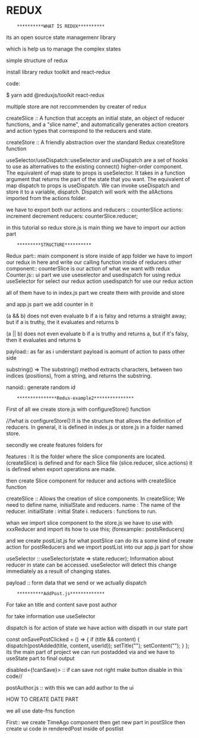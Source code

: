 # REDUX 
        **********WHAT İS REDUX**********

its an open source state managemenr library

which is help us to manage the complex states

simple structure of redux

install library redux toolkit and react-redux

code:
  
$ yarn add @reduxjs/toolkit react-redux

multiple store are not reccommenden by creater of redux

createSlice :: A function that accepts an initial state, an object of reducer functions, and a "slice name", and automatically generates action creators and action types that correspond to the reducers and state.


createStore :: A friendly abstraction over the standard Redux createStore function

useSelector/useDispatch::useSelector and useDispatch are a set of hooks to use as alternatives to the existing connect() higher-order component. The equivalent of map state to props is useSelector. It takes in a function argument that returns the part of the state that you want. The equivalent of map dispatch to props is useDispatch. We can invoke useDispatch and store it to a variable, dispatch. Dispatch will work with the allActions imported from the actions folder.


we have to export both our actions and reducers :: counterSlice actions: increment decrement reducers: counterSlice.reducer;

in this tutorial so redux store.js is main thing we have to import our action part

        *********STRUCTURE**********


Redux part:: main component is store inside of app folder we have to import our redux in here and write our calling function inside of reducers
other component:: counterSlice is our action of what we want with redux 
Counter.js:: ui part we use useselector and usedispatch for using redux useSelector for select our redux action usedispatch for use our redux action 

all of them have to in index.js part we create them with provide and store 

and app.js part we add counter in it 

(a && b) does not even evaluate b if a is falsy and returns a straight away; but if a is truthy, the it evaluates and returns b

(a || b) does not even evaluate b if a is truthy and returns a, but if it's falsy, then it evaluates and returns b

payload:: as far as i understant payload is aomunt of action to pass other side 


substring() => The substring() method extracts characters, between two indices (positions), from a string, and returns the substring.


nanoid:: generate random id 


        ***************Redux-example2***************

First of all we create store.js with configureStore() function 

//!what is configureStore():It is the structure that allows the definition of reducers. In general, it is defined in index.js or store.js in a folder named store.

secondly we create features folders for 

features : It is the folder where the slice components are located. (createSlice) is defined and for each Slice file (slice.reducer, slice.actions) it is defined when export operations are made.

then create Slice component for reducer and actions with createSlice function
 

createSlice :: Allows the creation of slice components. In createSlice; We need to define name, initialState and reducers. 
name : The name of the reducer. 
initialState : initial State i. 
reducers : functions to run.

whan we import slice component to the store.js we have to use with xxxReducer and import its how to use this; (forexample:: postsReducers)

and we create postList.js for what postSlice can do its a some kind of create action for postReducers and we import postList into our app.js part for show


useSelector :: useSelector(state => state.reducer); Information about reducer in state can be accessed. useSelector will detect this change immediately as a result of changing states.

payload :: form data that we send or we actually dispatch


        **********AddPost.js*************

For take an title and content save post author 

for take information use useSelector 

dispatch is for action of state we have action with dispath in our state part

const onSavePostClicked = () => {
    if (title && content) {
      dispatch(postAdded(title, content, userId));
      setTitle("");
      setContent("");
    }
  };  its the main part of project we can run  postadded  via and we have to useState part to final output 


  disabled={!canSave}>  :: if can save not right make button disable in this code//



postAuthor.js :: with this we can add author to the ui 

HOW TO CREATE DATE PART 

we all use date-fns function 

First:: we create TimeAgo component 
then get new part in postSlice 
then create ui code in renderedPost inside of postlist 
